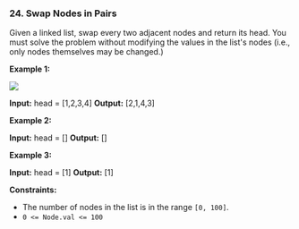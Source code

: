 ### 24\. Swap Nodes in Pairs

Given a linked list, swap every two adjacent nodes and return its head. You must solve the problem without modifying the values in the list's nodes (i.e., only nodes themselves may be changed.)

**Example 1:**

![](https://assets.leetcode.com/uploads/2020/10/03/swap_ex1.jpg)

**Input:** head = \[1,2,3,4\]
**Output:** \[2,1,4,3\]

**Example 2:**

**Input:** head = \[\]
**Output:** \[\]

**Example 3:**

**Input:** head = \[1\]
**Output:** \[1\]

**Constraints:**

*   The number of nodes in the list is in the range `[0, 100]`.
*   `0 <= Node.val <= 100`
